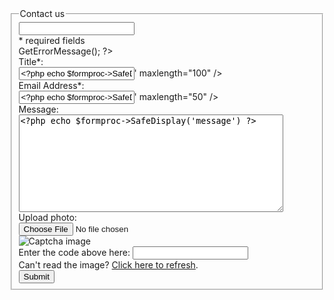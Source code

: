 <!DOCTYPE html PUBLIC "-//W3C//DTD XHTML 1.0 Strict//EN"  "http://www.w3.org/TR/xhtml1/DTD/xhtml1-strict.dtd">
<html xmlns="http://www.w3.org/1999/xhtml" xml:lang="en-US" lang="en-US">
<head>
      <meta http-equiv='Content-Type' content='text/html; charset=utf-8'/>
      <title>Contact us</title>
      <link rel="STYLESHEET" type="text/css" href="contact.css" />
      <script type='text/javascript' src='scripts/gen_validatorv31.js'></script>
      <script type='text/javascript' src='scripts/fg_captcha_validator.js'></script>
</head>
<body>

<!-- Form Code Start -->
<form id='contactus' action='<?php echo $formproc->GetSelfScript(); ?>' method='post' enctype="multipart/form-data" accept-charset='UTF-8'>

<fieldset >
<legend>Contact us</legend>

<input type='hidden' name='submitted' id='submitted' value='1'/>
<input type='hidden' name='<?php echo $formproc->GetFormIDInputName(); ?>' value='<?php echo $formproc->GetFormIDInputValue(); ?>'/>
<input type='text'  class='spmhidip' name='<?php echo $formproc->GetSpamTrapInputName(); ?>' />

<div class='short_explanation'>* required fields</div>

<div><span class='error'><?php echo $formproc->GetErrorMessage(); ?></span></div>
<div class='container'>
    <label for='name' >Title*: </label><br/>
    <input type='text' name='name' id='name' value='<?php echo $formproc->SafeDisplay('name') ?>' maxlength="100" /><br/>
    <span id='contactus_name_errorloc' class='error'></span>
</div>
<div class='container'>
    <label for='email' >Email Address*:</label><br/>
    <input type='text' name='email' id='email' value='<?php echo $formproc->SafeDisplay('email') ?>' maxlength="50" /><br/>
    <span id='contactus_email_errorloc' class='error'></span>
</div>
<div class='container'>
    <label for='message' >Message:</label><br/>
    <span id='contactus_message_errorloc' class='error'></span>
    <textarea rows="10" cols="50" name='message' id='message'><?php echo $formproc->SafeDisplay('message') ?></textarea>
</div>
<div class='container'>
    <label for='photo' >Upload photo:</label><br/>
    <input type="file" name='photo' id='photo' /><br/>
    <span id='contactus_photo_errorloc' class='error'></span>
</div>
<div class='container'>
    <div><img alt='Captcha image' src='show-captcha.php?rand=1' id='scaptcha_img' /></div>
    <label for='scaptcha' >Enter the code above here:</label>
    <input type='text' name='scaptcha' id='scaptcha' maxlength="10" /><br/>
    <span id='contactus_scaptcha_errorloc' class='error'></span>
    <div class='short_explanation'>Can't read the image?
    <a href='javascript: refresh_captcha_img();'>Click here to refresh</a>.</div>
</div>


<div class='container'>
    <input type='submit' name='Submit' value='Submit' />
</div>

</fieldset>
</form>
<!-- client-side Form Validations:
Uses the excellent form validation script from JavaScript-coder.com-->

<script type='text/javascript'>
// <![CDATA[
    var frmvalidator  = new Validator("contactus");
    frmvalidator.EnableOnPageErrorDisplay();
    frmvalidator.EnableMsgsTogether();
    frmvalidator.addValidation("name","req","Please provide product name");
    frmvalidator.addValidation("email","req","Please provide your email address");
    frmvalidator.addValidation("email","email","Please provide a valid email address");
    frmvalidator.addValidation("message","maxlen=2048","The message is too long!(more than 2KB!)");
    frmvalidator.addValidation("photo","file_extn=jpg;jpeg;gif;png;bmp","Upload images only. Supported file types are: jpg,gif,png,bmp");
    frmvalidator.addValidation("scaptcha","req","Please enter the code in the image above");
    document.forms['contactus'].scaptcha.validator
      = new FG_CaptchaValidator(document.forms['contactus'].scaptcha,
                    document.images['scaptcha_img']);
    function SCaptcha_Validate()
    {
        return document.forms['contactus'].scaptcha.validator.validate();
    }
    frmvalidator.setAddnlValidationFunction("SCaptcha_Validate");
    function refresh_captcha_img()
    {
        var img = document.images['scaptcha_img'];
        img.src = img.src.substring(0,img.src.lastIndexOf("?")) + "?rand="+Math.random()*1000;
    }
// ]]>
</script>


</body>
</html>
